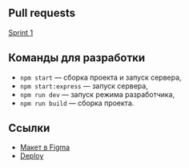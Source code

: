 ## Pull requests

[Sprint 1](https://github.com/anastasiya-erenkova/middle.messenger.praktikum.yandex/pull/1)

## Команды для разработки

- `npm start` — сборка проекта и запуск сервера,
- `npm start:express` — запуск сервера,
- `npm run dev` — запуск режима разработчика,
- `npm run build` — сборка проекта.

## Ссылки

- [Макет в Figma](<https://www.figma.com/file/nFQKEa7kf3BoOgIoV8VUcK/Chat-(Copy)?node-id=0%3A1>)
- [Deploy](https://naughty-swartz-228395.netlify.app/)
